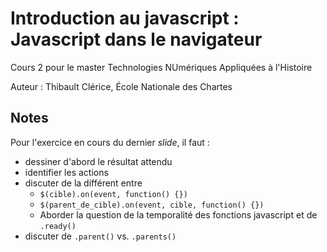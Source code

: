 # Introduction au javascript :  Javascript dans le navigateur

Cours 2 pour le master Technologies NUmériques Appliquées à l'Histoire

Auteur : Thibault Clérice, École Nationale des Chartes

## Notes

Pour l'exercice en cours du dernier *slide*, il faut :
- dessiner d'abord le résultat attendu
- identifier les actions
- discuter de la différent entre 
    - `$(cible).on(event, function() {})`
    - `$(parent_de_cible).on(event, cible, function() {})`
    - Aborder la question de la temporalité des fonctions javascript et de `.ready()`
- discuter de `.parent()` vs. `.parents()`
